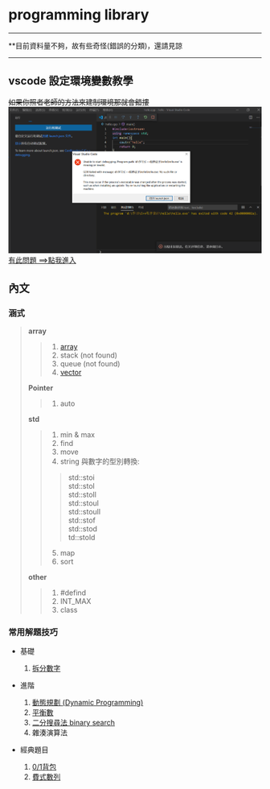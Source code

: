 # programming library
***
**目前資料量不夠，故有些奇怪(錯誤的分類)，還請見諒  
***
## vscode 設定環境變數教學
~~如果你照者老師的方法來建制環境那就會錯摟~~
![](https://github.com/archie0732/c-library/blob/main/picture/7910c5fbe1179a6b0f861f17088a2ab1.png)   
  [有此問題 ==>點我進入](https://hackmd.io/Ui1zThJ8RsyKKWaZaHbh0Q?view)
## 內文 

### 涵式
>**array**
> >1. [array](https://mycollegenotebook.medium.com/c%E8%AA%9E%E8%A8%80%E7%AD%86%E8%A8%98-%E9%99%A3%E5%88%97-array-99c459bb114d)
> >1. stack (not found)
> >2. queue (not found)
> >3. [vector](https://github.com/archie0732/c-library/blob/main/array/vector/README.md)
> >
>**Pointer**
> >1. auto
> >
>**std**
> >1. min & max
> >2. find
> >3. move
> >4. string 與數字的型別轉換:
> > > std::stoi   
> > > std::stol  
> > > std::stoll   
> > > std::stoul   
> > > std::stoull  
> > > std::stof   
> > > std::stod  
> > > td::stold
> > >
> >5. map
> >6. sort
> >    
>**other**
> > 1. #defind
> > 2. INT_MAX
> > 3. class
### 常用解題技巧
* 基礎  
  1. [拆分數字](https://github.com/archie0732/c-library/blob/main/slove/separation-integer.md)
* 進階  
  1. [動態規劃 (Dynamic Programming)](https://github.com/archie0732/c-library/blob/main/algorithm/Dynamic%20Programming.md)
  2. [平衡數]()
  3. [二分搜尋法 binary search]()
  4. 雜湊演算法  
 
* 經典題目
  1. [0/1背包]()
  2. [費式數列]()
